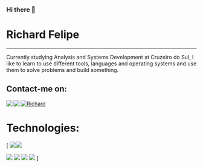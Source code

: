 ### Hi there 👋


# Richard Felipe <br>
<hr>


Currently studying Analysis and Systems Development at Cruzeiro do Sul, I like to learn to use different tools, languages ​​and operating systems and use them to solve problems and build something. 


## Contact-me on:<br>

<a target="_blank" href="https://www.linkedin.com/in/richard-felipe-da-silva-oliveira-1ab55a135/">
 <img align="left" src="https://img.icons8.com/fluent/48/000000/linkedin.png"/>
</a>
<a target="_blank" href="https://api.whatsapp.com/send?phone=5511946348130">
 <img align="left" " src="https://img.icons8.com/fluent/48/000000/whatsapp.png"/>
</a>

<a target="_blank" href="mailto:richardfelipe.rfo@gmail.com">
  <img alt="Richard" src="https://img.icons8.com/fluent/48/000000/gmail--v2.png"/>
</a>
<br>

# Technologies: <br>
[
 <img src="https://img.shields.io/badge/-DOCKER-329ded?style=flat-square&logo=docker&logoColor=white"/><img src="https://img.shields.io/badge/-Nodejs-339933?style=flat-square&logo=Node.js&logoColor=white"/>
 
 <img src="https://img.shields.io/badge/-PYTHON-204462?style=flat-square&logo=python&logoColor=white"/>
 <img src="https://img.shields.io/badge/-VSCode-007ACC?style=flat-square&logo=visual-studio-code&logoColor=white">
 <img src="https://img.shields.io/badge/-JavaScript-black?style=flat-square&logo=javascript">
 <img src="https://img.shields.io/badge/-MySQL-4479A1?style=flat-square&logo=mysql&logoColor=white">
 ]




